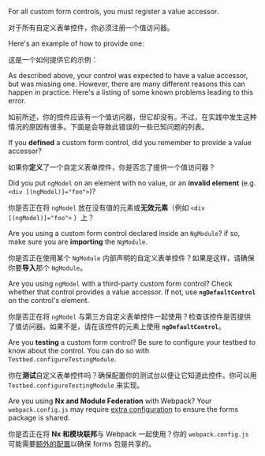 For all custom form controls, you must register a value accessor.

对于所有自定义表单控件，你必须注册一个值访问器。

Here's an example of how to provide one:

这是一个如何提供它的示例：

As described above, your control was expected to have a value accessor, but was missing one. However, there are many different reasons this can happen in practice. Here's a listing of some known problems leading to this error.

如前所述，你的控件应该有一个值访问器，但它却没有。不过，在实践中发生这种情况的原因有很多。下面是会导致此错误的一些已知问题的列表。

If you **defined** a custom form control, did you remember to provide a value accessor?

如果你**定义**了一个自定义表单控件，你是否忘了提供一个值访问器？

Did you put `ngModel` on an element with no value, or an **invalid element** \(e.g. `<div [(ngModel)]="foo">`\)?

你是否正在将 `ngModel` 放在没有值的元素或**无效元素**（例如 `<div [(ngModel)]="foo">` ）上？

Are you using a custom form control declared inside an `NgModule`? if so, make sure you are **importing** the `NgModule`.

你是否正在使用某个 `NgModule` 内部声明的自定义表单控件？如果是这样，请确保你要**导入**那个 `NgModule`。

Are you using `ngModel` with a third-party custom form control? Check whether that control provides a value accessor. If not, use **`ngDefaultControl`** on the control's element.

你是否正在将 `ngModel` 与第三方自定义表单控件一起使用？检查该控件是否提供了值访问器。如果不是，请在该控件的元素上使用 **`ngDefaultControl`**。

Are you **testing** a custom form control? Be sure to configure your testbed to know about the control. You can do so with `Testbed.configureTestingModule`.

你在**测试**自定义表单控件吗？确保配置你的测试台以便让它知道此控件。你可以用 `Testbed.configureTestingModule` 来实现。

Are you using **Nx and Module Federation** with Webpack? Your `webpack.config.js` may require [extra configuration](https://github.com/angular/angular/issues/43821#issuecomment-1054845431) to ensure the forms package is shared.

你是否正在将 **Nx 和模块联邦**与 Webpack 一起使用？你的 `webpack.config.js` 可能需要[额外的配置](https://github.com/angular/angular/issues/43821#issuecomment-1054845431)以确保 forms 包是共享的。